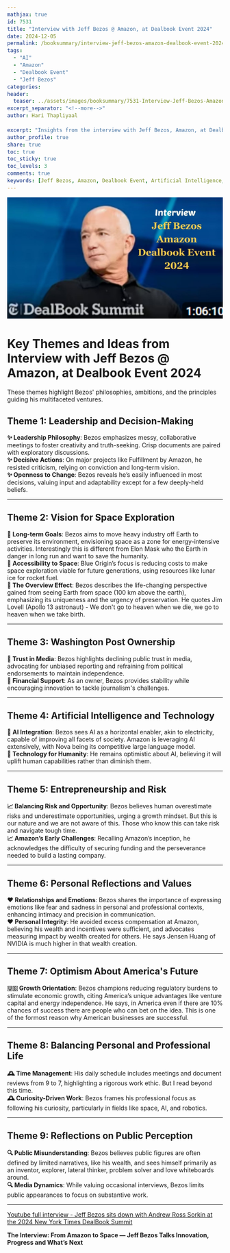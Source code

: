 ```yaml
---
mathjax: true
id: 7531
title: "Interview with Jeff Bezos @ Amazon, at Dealbook Event 2024"
date: 2024-12-05
permalink: /booksummary/interview-jeff-bezos-amazon-dealbook-event-2024
tags:
  - "AI"
  - "Amazon"
  - "Dealbook Event"
  - "Jeff Bezos"
categories:
header:
  teaser: ../assets/images/booksummary/7531-Interview-Jeff-Bezos-Amazon-Dealbook-Event-2024.jpg
excerpt_separator: "<!--more-->"
author: Hari Thapliyaal

excerpt: "Insights from the interview with Jeff Bezos, Amazon, at Dealbook Event 2024"
author_profile: true
share: true
toc: true
toc_sticky: true
toc_levels: 3
comments: true
keywords: [Jeff Bezos, Amazon, Dealbook Event, Artificial Intelligence, Leadership, Decision-Making, Entrepreneurship]
---
```


![Interview-Jeff-Bezos-Amazon-Dealbook-Event-2023](../assets/images/booksummary/7531-Interview-Jeff-Bezos-Amazon-Dealbook-Event-2024.jpg)

# Key Themes and Ideas from Interview with Jeff Bezos @ Amazon, at Dealbook Event 2024
These themes highlight Bezos' philosophies, ambitions, and the principles guiding his multifaceted ventures.  

## **Theme 1: Leadership and Decision-Making**  
**✨ Leadership Philosophy**: Bezos emphasizes messy, collaborative meetings to foster creativity and truth-seeking. Crisp documents are paired with exploratory discussions.  
**✨ Decisive Actions**: On major projects like Fulfillment by Amazon, he resisted criticism, relying on conviction and long-term vision.  
**✨ Openness to Change**: Bezos reveals he’s easily influenced in most decisions, valuing input and adaptability except for a few deeply-held beliefs.  

---

## **Theme 2: Vision for Space Exploration**  
**🚀 Long-term Goals**: Bezos aims to move heavy industry off Earth to preserve its environment, envisioning space as a zone for energy-intensive activities. Interestingly this is different from Elon Mask who the Earth in danger in long run and want to save the humanity.  
**🚀 Accessibility to Space**: Blue Origin’s focus is reducing costs to make space exploration viable for future generations, using resources like lunar ice for rocket fuel.  
**🚀 The Overview Effect**: Bezos describes the life-changing perspective gained from seeing Earth from space (100 km above the earth), emphasizing its uniqueness and the urgency of preservation.  He quotes Jim Lovell (Apollo 13 astronaut) - We don't go to heaven when we die, we go to heaven when we take birth.

---

## **Theme 3: Washington Post Ownership**  
**📰 Trust in Media**: Bezos highlights declining public trust in media, advocating for unbiased reporting and refraining from political endorsements to maintain independence.  
**📰 Financial Support**: As an owner, Bezos provides stability while encouraging innovation to tackle journalism's challenges.  

---

## **Theme 4: Artificial Intelligence and Technology**  
**🤖 AI Integration**: Bezos sees AI as a horizontal enabler, akin to electricity, capable of improving all facets of society. Amazon is leveraging AI extensively, with Nova being its competitive large language model.  
**🤖 Technology for Humanity**: He remains optimistic about AI, believing it will uplift human capabilities rather than diminish them.  

---

## **Theme 5: Entrepreneurship and Risk**  
**📈 Balancing Risk and Opportunity**: Bezos believes human overestimate risks and underestimate opportunities, urging a growth mindset. But this is our nature and we are not aware of this. Those who know this can take risk and navigate tough time.  
**📈 Amazon’s Early Challenges**: Recalling Amazon’s inception, he acknowledges the difficulty of securing funding and the perseverance needed to build a lasting company.  

---

## **Theme 6: Personal Reflections and Values**  
**❤️ Relationships and Emotions**: Bezos shares the importance of expressing emotions like fear and sadness in personal and professional contexts, enhancing intimacy and precision in communication.  
**❤️ Personal Integrity**: He avoided excess compensation at Amazon, believing his wealth and incentives were sufficient, and advocates measuring impact by wealth created for others. He says Jensen Huang of NVIDIA is much higher in that wealth creation.  

---

## **Theme 7: Optimism About America's Future**  
**🇺🇸 Growth Orientation**: Bezos champions reducing regulatory burdens to stimulate economic growth, citing America’s unique advantages like venture capital and energy independence. He says, in America even if there are 10% chances of success there are people who can bet on the idea. This is one of the formost reason why American businesses are successful.  

---

## **Theme 8: Balancing Personal and Professional Life**  
**🕰️ Time Management**: His daily schedule includes meetings and document reviews from 9 to 7, highlighting a rigorous work ethic. But I read beyond this time.  
**🕰️ Curiosity-Driven Work**: Bezos frames his professional focus as following his curiosity, particularly in fields like space, AI, and robotics.  

---

## **Theme 9: Reflections on Public Perception**  
**🔍 Public Misunderstanding**: Bezos believes public figures are often defined by limited narratives, like his wealth, and sees himself primarily as an inventor, explorer, lateral thinker, problem solver and love whiteboards around.  
**🔍 Media Dynamics**: While valuing occasional interviews, Bezos limits public appearances to focus on substantive work.  

---

[Youtube full interview - Jeff Bezos sits down with Andrew Ross Sorkin at the 2024 New York Times DealBook Summit](https://www.youtube.com/watch?v=s71nJQqzYRQ)

**The Interview: From Amazon to Space — Jeff Bezos Talks Innovation, Progress and What’s Next**